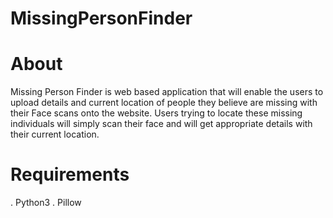 # MissingPersonFinder
# About
Missing Person Finder is web based application that will enable the users to upload details and current location of people they believe are missing with their Face scans onto the website.  Users trying to locate these missing individuals will simply scan their face and will get appropriate details with their current location.
# Requirements
 . Python3
 . Pillow
